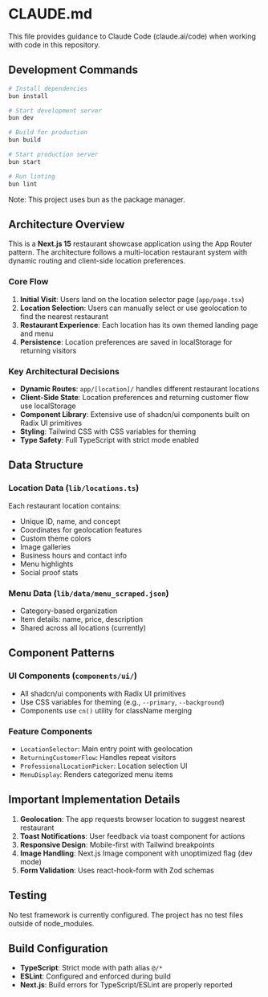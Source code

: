 # CLAUDE.md

This file provides guidance to Claude Code (claude.ai/code) when working with code in this repository.

## Development Commands

```bash
# Install dependencies
bun install

# Start development server
bun dev

# Build for production
bun build

# Start production server
bun start

# Run linting
bun lint
```

Note: This project uses bun as the package manager.

## Architecture Overview

This is a **Next.js 15** restaurant showcase application using the App Router pattern. The architecture follows a multi-location restaurant system with dynamic routing and client-side location preferences.

### Core Flow
1. **Initial Visit**: Users land on the location selector page (`app/page.tsx`)
2. **Location Selection**: Users can manually select or use geolocation to find the nearest restaurant
3. **Restaurant Experience**: Each location has its own themed landing page and menu
4. **Persistence**: Location preferences are saved in localStorage for returning visitors

### Key Architectural Decisions

- **Dynamic Routes**: `app/[location]/` handles different restaurant locations
- **Client-Side State**: Location preferences and returning customer flow use localStorage
- **Component Library**: Extensive use of shadcn/ui components built on Radix UI primitives
- **Styling**: Tailwind CSS with CSS variables for theming
- **Type Safety**: Full TypeScript with strict mode enabled

## Data Structure

### Location Data (`lib/locations.ts`)
Each restaurant location contains:
- Unique ID, name, and concept
- Coordinates for geolocation features
- Custom theme colors
- Image galleries
- Business hours and contact info
- Menu highlights
- Social proof stats

### Menu Data (`lib/data/menu_scraped.json`)
- Category-based organization
- Item details: name, price, description
- Shared across all locations (currently)

## Component Patterns

### UI Components (`components/ui/`)
- All shadcn/ui components with Radix UI primitives
- Use CSS variables for theming (e.g., `--primary`, `--background`)
- Components use `cn()` utility for className merging

### Feature Components
- `LocationSelector`: Main entry point with geolocation
- `ReturningCustomerFlow`: Handles repeat visitors
- `ProfessionalLocationPicker`: Location selection UI
- `MenuDisplay`: Renders categorized menu items

## Important Implementation Details

1. **Geolocation**: The app requests browser location to suggest nearest restaurant
2. **Toast Notifications**: User feedback via toast component for actions
3. **Responsive Design**: Mobile-first with Tailwind breakpoints
4. **Image Handling**: Next.js Image component with unoptimized flag (dev mode)
5. **Form Validation**: Uses react-hook-form with Zod schemas

## Testing

No test framework is currently configured. The project has no test files outside of node_modules.

## Build Configuration

- **TypeScript**: Strict mode with path alias `@/*`
- **ESLint**: Configured and enforced during build
- **Next.js**: Build errors for TypeScript/ESLint are properly reported